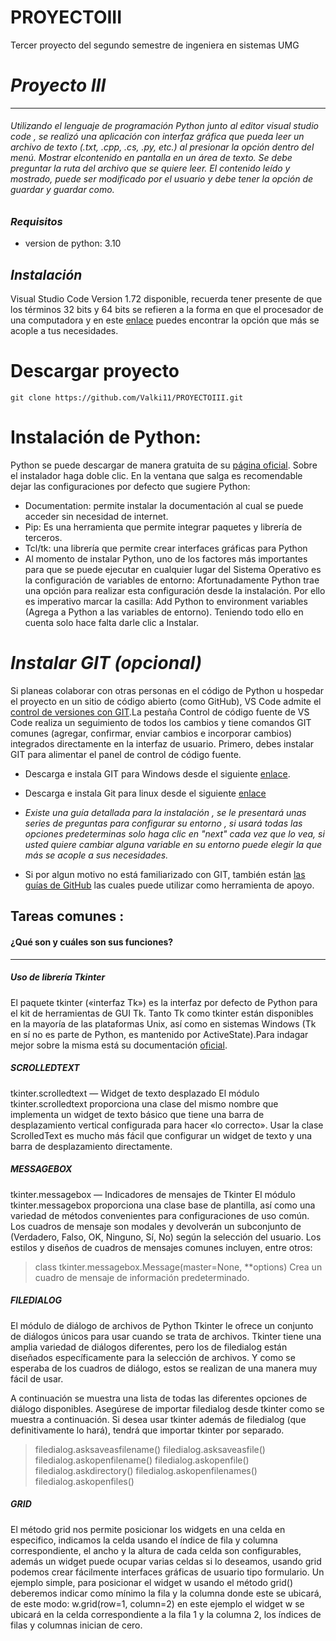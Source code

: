 # PROYECTOIII
Tercer proyecto del segundo semestre de ingeniera en sistemas UMG
# _Proyecto III_
*****
###### Utilizando el lenguaje de programación Python junto al editor visual studio code , se realizó una aplicación con interfaz gráfica que pueda leer un archivo de texto (.txt, .cpp, .cs, .py, etc.) al presionar la opción dentro del menú. Mostrar elcontenido en pantalla en un área de texto. Se debe preguntar la ruta del archivo que se quiere leer. El contenido leído y mostrado, puede ser modificado por el usuario y debe tener la opción de guardar y guardar como.  
### *Requisitos* 
- version de python: 3.10

## *Instalación*
Visual Studio Code Version 1.72 disponible, recuerda tener presente de que los términos 32 bits y 64 bits se refieren a la forma en que el procesador de una computadora y en este [enlace](https://code.visualstudio.com/download) puedes encontrar la opción que más se acople a tus necesidades.

# Descargar proyecto
```
git clone https://github.com/Valki11/PROYECTOIII.git
```
# Instalación de Python:
Python se puede descargar de manera gratuita de su [página oficial](https://www.python.org/downloads/).
Sobre el instalador haga doble clic. En la ventana que salga es
recomendable dejar las configuraciones por defecto que sugiere
Python:
- Documentation: permite instalar la documentación al cual se
puede acceder sin necesidad de internet.
-  Pip: Es una herramienta que permite integrar paquetes y
librería de terceros.
- Tcl/tk: una librería que permite crear interfaces gráficas para
Python
- Al momento de instalar Python, uno de los factores más
importantes para que se puede ejecutar en cualquier lugar del
Sistema Operativo es la configuración de variables de entorno:
Afortunadamente Python trae una opción para realizar esta
configuración desde la instalación. Por ello es imperativo marcar
la casilla: Add Python to environment variables (Agrega a Python
a las variables de entorno). Teniendo todo ello en cuenta solo
hace falta darle clic a Instalar.
# *Instalar GIT (opcional)*
Si planeas colaborar con otras personas en el código de Python u hospedar el proyecto en un sitio de código abierto (como GitHub), VS Code admite el [control de versiones con GIT](https://code.visualstudio.com/docs/editor/versioncontrol#_git-support).La pestaña Control de código fuente de VS Code realiza un seguimiento de todos los cambios y tiene comandos GIT comunes (agregar, confirmar, enviar cambios e incorporar cambios) integrados directamente en la interfaz de usuario. Primero, debes instalar GIT para alimentar el panel de control de código fuente.

- Descarga e instala GIT para Windows desde el siguiente  [enlace](https://git-scm.com/download/win). 
- Descarga e instala Git para linux desde el siguiente [enlace](https://git-scm.com/download/linux)

- _Existe una guía detallada para la instalación , se le presentará unas series de preguntas para configurar su entorno , si usará todas las opciones predeterminas solo haga clic en "next" cada vez que lo vea, si usted quiere cambiar alguna variable en su entorno puede elegir la que más se acople a sus necesidades._

- Si por algun motivo no está familiarizado con GIT, también están [las guías de GitHub](https://guides.github.com/) las cuales puede utilizar como herramienta de apoyo.

## Tareas comunes :
#### ¿Qué son y cuáles son sus funciones?
-----
##### *Uso de librería Tkinter*
El paquete tkinter («interfaz Tk») es la interfaz por defecto de Python para el kit de herramientas de GUI Tk. Tanto Tk como tkinter están disponibles en la mayoría de las plataformas Unix, así como en sistemas Windows (Tk en sí no es parte de Python, es mantenido por ActiveState).Para indagar mejor sobre la misma está su documentación [oficial](https://docs.python.org/es/3/library/tkinter.html#tkinter-life-preserver).

##### *SCROLLEDTEXT*
tkinter.scrolledtext — Widget de texto desplazado
El módulo tkinter.scrolledtext proporciona una clase del mismo nombre que implementa un widget de texto básico que tiene una barra de desplazamiento vertical configurada para hacer «lo correcto». Usar la clase ScrolledText es mucho más fácil que configurar un widget de texto y una barra de desplazamiento directamente.

##### *MESSAGEBOX*
tkinter.messagebox — Indicadores de mensajes de Tkinter
El módulo tkinter.messagebox proporciona una clase base de plantilla, así como una variedad de métodos convenientes para configuraciones de uso común. Los cuadros de mensaje son modales y devolverán un subconjunto de (Verdadero, Falso, OK, Ninguno, Sí, No) según la selección del usuario. Los estilos y diseños de cuadros de mensajes comunes incluyen, entre otros:
> class tkinter.messagebox.Message(master=None, **options)
Crea un cuadro de mensaje de información predeterminado.

##### FILEDIALOG
El módulo de diálogo de archivos de Python Tkinter le ofrece un conjunto de diálogos únicos para usar cuando se trata de archivos. Tkinter tiene una amplia variedad de diálogos diferentes, pero los de filedialog están diseñados específicamente para la selección de archivos. Y como se esperaba de los cuadros de diálogo, estos se realizan de una manera muy fácil de usar.

A continuación se muestra una lista de todas las diferentes opciones de diálogo disponibles. Asegúrese de importar filedialog desde tkinter como se muestra a continuación. Si desea usar tkinter además de filedialog (que definitivamente lo hará), tendrá que importar tkinter por separado.

>  filedialog.asksaveasfilename()
 filedialog.asksaveasfile()
filedialog.askopenfilename()
filedialog.askopenfile()
filedialog.askdirectory()
filedialog.askopenfilenames()
filedialog.askopenfiles()

##### GRID
El método grid nos permite posicionar los widgets en una celda en especifico, indicamos la celda usando el índice de fila y columna correspondiente, el ancho y la altura de cada celda son configurables, además un widget puede ocupar varias celdas si lo deseamos, usando grid podemos crear fácilmente interfaces gráficas de usuario tipo formulario.
Un ejemplo simple, para posicionar el widget w usando el método grid() deberemos indicar como mínimo la fila y la columna donde este se ubicará, de este modo: w.grid(row=1, column=2) en este ejemplo el widget w se ubicará en la celda correspondiente a la fila 1 y la columna 2, los índices de filas y columnas inician de cero.

